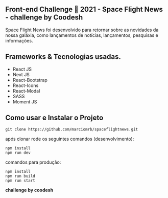 ## Front-end Challenge 🏅 2021 - Space Flight News - challenge by Coodesh

Space Flight News foi desenvolvido para retornar sobre as novidades da nossa galáxia, como lançamentos de notícias, lançamentos, pesquisas e informações.

## Frameworks & Tecnologias usadas.
- React JS
 - Next JS
 - React-Bootstrap
 - React-Icons
 - React-Modal
 - SASS
 - Moment JS

## Como usar e Instalar o Projeto

    git clone https://github.com/marciomrb/spaceflightnews.git

após clonar rode os seguintes comandos (desenvolvimento):

    npm install
    npm run dev

comandos para produção:

    npm install
    npm run build
    npm run start



**challenge by coodesh**
